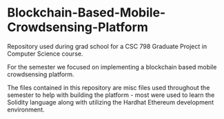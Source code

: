 # Blockchain-Based-Mobile-Crowdsensing-Platform

Repository used during grad school for a CSC 798 Graduate Project in Computer Science course.

For the semester we focused on implementing a blockchain based mobile crowdsensing platform.

The files contained in this repository are misc files used throughout the semester to help with building the platform - most were used to learn the Solidity language along with utilizing the Hardhat Ethereum development environment.
